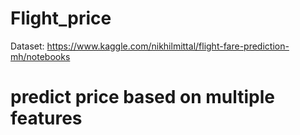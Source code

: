 # Flight_price

Dataset: https://www.kaggle.com/nikhilmittal/flight-fare-prediction-mh/notebooks

# predict price based on multiple features

